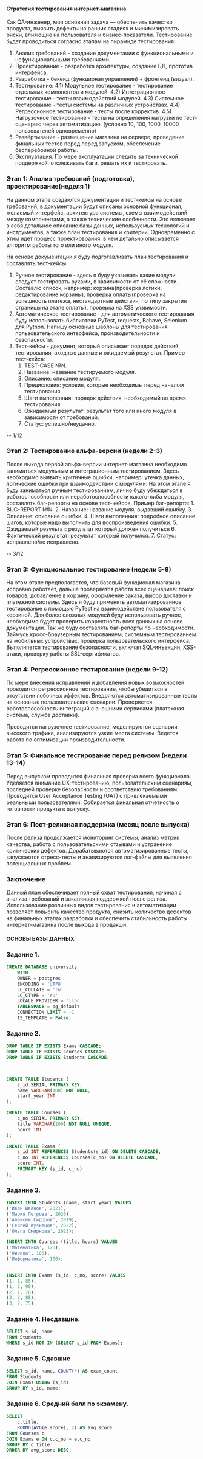 #### Стратегия тестирования интернет-магазина

Как QA-инженер, моя основная задача — обеспечить качество продукта, выявить дефекты на ранних стадиях и минимизировать риски, влияющие на пользователя и бизнес-показатели.
Тестирование будет проводиться согласно этапам на пирамиде тестирования: 
1) Анализ требований - создание документации с функциональными и нефункциональными требованиями.
2) Проектирование - разработка архитектуры, создание БД, прототив интерфейса.
3) Разработка - бекенд (функционал управления) + фронтенд (визуал).
4) Тестирование:
4.1) Модульное тестирование - тестирование отдельных компонентов и модулей.
4.2) Интеграционное тестирование - тесты взаимодействий модулей.
4.3) Системное тестирование - тесты системы на различных устройствах.
4.4) Регрессионное тестирование - тесты после корректив.
4.5) Нагрузочное тестирование - тесты на определения нагрузки по тест-сценарию через автоматизацию. (условно 10, 100, 1000, 10000 пользователей одновременно)
6) Развёртывание - размещение магазина на сервере, проведение финальных тестов перед перед запуском, обеспечение бесперебойной работы.
7) Эксплуатация. По мере эксплуатации следить за технической поддержкой, отслеживать баги, решать их и тестировать.
  
### Этап 1: Анализ требований (подготовка), проектирование(неделя 1)
На данном этапе создаются документации и тест-кейсы на основе требований, в документации будут описаны основной функционал, желаемый интерфейс, архитектура системы, схемы взаимодействий между компонентами, а также технические особенности. Это включает в себя детальное описание базы данных, используемых технологий и инструментов, а также план тестирования и критерии.
Одновременно с этим идёт процесс проектирвоания: в нём детально описывается алгоритм работы того или иного модуля.



На основе документации я буду подготавливать план тестирования и составлять тест-кейсы:
1) Ручное тестирование - здесь я буду указывать какие модули следует тестировать руками, в зависимости от её сложности. Составлю список, например: корзина(проверка логики, редактирование корзины), проверка оплаты(проверка на успешность платежа, нестандартные действия, по типу закрытия страницы на этапе оплаты), проверка на XSS уязвимости.
2) Автоматическое тестирование - для автоматического тестирования буду использовать библиотеки PyTest, requests, Bahave, Selenium для Python. Напишу основные шаблоны для тестирования пользовательского интерфейса, производительности и безопасности.
3) Тест-кейсы - документ, который описывает порядок действий тестирования, входные данные и ожидаемый результат.
Пример тест-кейса: 
    1. TEST-CASE №N.
    2. Название: название тестируемого модуля.
    3. Описание: описание модуля.
    4. Предисловия: условия, которые необходимы перед началом тестирования.
    5. Шаги выполенния: порядок действия, необходимый во время тестирования.
    6. Ожидаемый результат: результат того или иного модуля в зависимости от требований.
    7. Статус: успешно/неудачно.

-- 1/12

### Этап 2: Тестирование альфа-версии (недели 2-3)
После выхода первой альфа-версии интернет-магазина необходимо заниматься модульным и интеграционным тестированием. Здесь необходимо выявить критичные ошибки, например: утечка данных, логические ошибки при взаимодействии с модулями. 
На этом этапе я буду заниматься ручным тестированием, лично буду убеждаться в работоспособности или неработоспособности какого-либа модуля, составлять баг-репорты на основе тест-кейсов.
Пример баг-репорта:
    1. BUG-REPORT №N.
    2. Название: название модуля, выдавший ошибку.
    3. Описание: описание ошибки.
    4. Шаги выполенния: подробное описание шагов, которые надо выполнить для воспроизведения ошибки.
    5. Ожидаемый результат: результат который должен получиться
    6. Фактический результат: результат который получился.
    7. Статус: исправлено/не исправлено.

-- 3/12

### Этап 3: Функциональное тестирование (недели 5-8)
На этом этапе предполагается, что базовый функционал магазина исправно работает, дальше проверяется работа всех сценариев: поиск товаров, добавление в корзину, оформление заказа, выбор доставки и платежной системы.
Здесь я буду применять автоматизированное тестирование с помощью PyTest на взаимодействие пользователя с корзиной. Для более сложных модулей буду использовать ручное, необходимо будет проверить корректность всех данных на основе документации. Так же буду составлять баг-репорты по необходимости.
Займусь кросс-браузерным тестированием, системным тестированием на мобильных устройствах, проверка пользовательского интерфейса. Выполняется тестирование безопасности, включая SQL-инъекции, XSS-атаки, проверку работы SSL-сертификатов.

### Этап 4: Регрессионное тестирование (недели 9-12)
По мере внесения исправлений и добавления новых возможностей проводится регрессионное тестирование, чтобы убедиться в отсутствии побочных эффектов. Внедряются автоматизированные тесты на основные пользовательские сценарии. Проверяется работоспособность интеграций с внешними сервисами (платежная система, служба доставки).

Проводится нагрузочное тестирование, моделируются сценарии высокого трафика, анализируются узкие места системы. Ведется работа по оптимизации производительности.

### Этап 5: Финальное тестирование перед релизом (недели 13-14)
Перед выпуском проводится финальная проверка всего функционала. Уделяется внимание UX-тестированию, пользовательским сценариям, последней проверке безопасности и соответствию требованиям. Проводится User Acceptance Testing (UAT) с привлекаемыми реальными пользователями. Собирается финальная отчетность о готовности продукта к выпуску.

### Этап 6: Пост-релизная поддержка (месяц после выпуска)
После релиза продолжается мониторинг системы, анализ метрик качества, работа с пользовательскими отзывами и устранение критических дефектов. Дорабатываются автоматизированные тесты, запускаются стресс-тесты и анализируются лог-файлы для выявления потенциальных проблем.

### Заключение
Данный план обеспечивает полный охват тестирования, начиная с анализа требований и заканчивая поддержкой после релиза. Использование различных видов тестирования и автоматизации позволяет повысить качество продукта, снизить количество дефектов на финальных этапах разработки и обеспечить стабильность работы интернет-магазина после выхода в продакшн.

#### ОСНОВЫ БАЗЫ ДАННЫХ

### Задание 1.
```sql
CREATE DATABASE university
    WITH
    OWNER = postgres
    ENCODING = 'UTF8'
    LC_COLLATE = 'ru'
    LC_CTYPE = 'ru'
    LOCALE_PROVIDER = 'libc'
    TABLESPACE = pg_default
    CONNECTION LIMIT = -1
    IS_TEMPLATE = False;
```
### Задание 2.

```sql
DROP TABLE IF EXISTS Exams CASCADE;
DROP TABLE IF EXISTS Courses CASCADE;
DROP TABLE IF EXISTS Students CASCADE;	



CREATE TABLE Students (
    s_id SERIAL PRIMARY KEY,
    name VARCHAR(100) NOT NULL,
    start_year INT
);

CREATE TABLE Courses (
    c_no SERIAL PRIMARY KEY,
    title VARCHAR(100) NOT NULL UNIQUE,
    hours INT
);

CREATE TABLE Exams (
    s_id INT REFERENCES Students(s_id) ON DELETE CASCADE,
    c_no INT REFERENCES Courses(c_no) ON DELETE CASCADE,
    score INT,
    PRIMARY KEY (s_id, c_no)
);
```

### Задание 3. 
```sql
INSERT INTO Students (name, start_year) VALUES 
('Иван Иванов', 2021),
('Мария Петрова', 2020),
('Алексей Сидоров', 2019),
('Сергей Кузнецов', 2022),
('Ольга Смирнова', 2023);

INSERT INTO Courses (title, hours) VALUES 
('Математика', 120),
('Физика', 100),
('Информатика', 100);


INSERT INTO Exams (s_id, c_no, score) VALUES 
(1, 1, 85),
(1, 2, 90),
(2, 1, 78),
(3, 3, 88), 
(3, 2, 75);  
```

### Задание 4. Несдавшие.
```sql
SELECT s_id, name 
FROM Students 
WHERE s_id NOT IN (SELECT s_id FROM Exams);
```
### Задание 5. Сдавшие
```sql
SELECT s_id, name, COUNT(*) AS exam_count 
FROM Students 
JOIN Exams USING (s_id) 
GROUP BY s_id, name;
```

### Задание 6. Средний балл по экзамену.
```sql
SELECT 
    c.title, 
    ROUND(AVG(e.score), 2) AS avg_score
FROM Courses c
JOIN Exams e ON c.c_no = e.c_no
GROUP BY c.title
ORDER BY avg_score DESC;
```
